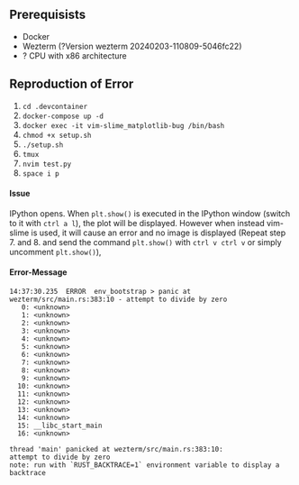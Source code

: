 ## Prerequisists
- Docker
- Wezterm (?Version wezterm 20240203-110809-5046fc22)
- ? CPU with x86 architecture

## Reproduction of Error
1. `cd .devcontainer`
2. `docker-compose up -d`
3. `docker exec -it vim-slime_matplotlib-bug /bin/bash`
4. `chmod +x setup.sh`
5. `./setup.sh`
4. `tmux`
5. `nvim test.py`
6. `space i p`

#### Issue
IPython opens. When `plt.show()` is executed in the IPython window (switch to it with `ctrl a l`), the plot will be displayed.
However when instead vim-slime is used, it will cause an error and no image is displayed (Repeat step 7. and 8. and send the command `plt.show()` with `ctrl v ctrl v` or simply uncomment `plt.show()`),

#### Error-Message
```shell
14:37:30.235  ERROR  env_bootstrap > panic at wezterm/src/main.rs:383:10 - attempt to divide by zero
   0: <unknown>
   1: <unknown>
   2: <unknown>
   3: <unknown>
   4: <unknown>
   5: <unknown>
   6: <unknown>
   7: <unknown>
   8: <unknown>
   9: <unknown>
  10: <unknown>
  11: <unknown>
  12: <unknown>
  13: <unknown>
  14: <unknown>
  15: __libc_start_main
  16: <unknown>

thread 'main' panicked at wezterm/src/main.rs:383:10:
attempt to divide by zero
note: run with `RUST_BACKTRACE=1` environment variable to display a backtrace
```
